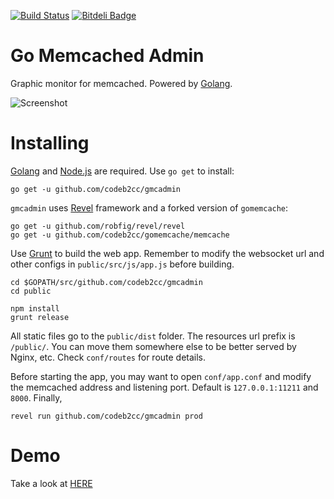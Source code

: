 [![Build Status](https://travis-ci.org/codeb2cc/gmcadmin.png)](https://travis-ci.org/codeb2cc/gmcadmin)
[![Bitdeli Badge](https://d2weczhvl823v0.cloudfront.net/codeb2cc/gmcadmin/trend.png)](https://bitdeli.com/free "Bitdeli Badge")

Go Memcached Admin
==================

Graphic monitor for memcached. Powered by [Golang](http://golang.org/).

![Screenshot](https://raw.github.com/codeb2cc/gmcadmin/master/screenshot.png "gmcadmin")


Installing
==========

[Golang](http://golang.org/) and [Node.js](http://nodejs.org/) are required. Use `go get` to install:

    go get -u github.com/codeb2cc/gmcadmin

`gmcadmin` uses [Revel](http://robfig.github.io/revel/) framework and a forked version of `gomemcache`:

    go get -u github.com/robfig/revel/revel
    go get -u github.com/codeb2cc/gomemcache/memcache

Use [Grunt](http://gruntjs.com/) to build the web app. Remember to modify the websocket url and other configs in `public/src/js/app.js` before building.

    cd $GOPATH/src/github.com/codeb2cc/gmcadmin
    cd public

    npm install
    grunt release

All static files go to the `public/dist` folder. The resources url prefix is `/public/`. You can move them somewhere else to be better served by Nginx, etc. Check `conf/routes` for route details.

Before starting the app, you may want to open `conf/app.conf` and modify the memcached address and listening port. Default is `127.0.0.1:11211` and `8000`. Finally,

    revel run github.com/codeb2cc/gmcadmin prod


Demo
====

Take a look at [HERE](http://mc.codeb2cc.com/)

